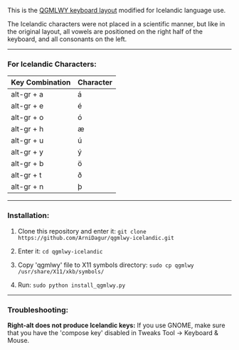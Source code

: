 This is the [QGMLWY keyboard layout](http://mkweb.bcgsc.ca/carpalx/) modified for Icelandic language use.

The Icelandic characters were not placed in a scientific manner, but like in the original layout, all vowels are positioned on the right half of the keyboard, and all consonants on the left.

---
### For Icelandic Characters:
| Key Combination | Character |
| --- | --- |
| alt-gr + a | á |
| alt-gr + e | é |
| alt-gr + o | ó |
| alt-gr + h | æ |
| alt-gr + u | ú |
| alt-gr + y | ý |
| alt-gr + b | ö |
| alt-gr + t | ð |
| alt-gr + n | þ |

---
### Installation:

1. Clone this repository and enter it: `git clone https://github.com/ArniDagur/qgmlwy-icelandic.git`

2. Enter it: `cd qgmlwy-icelandic`

3. Copy 'qgmlwy' file to X11 symbols directory: `sudo cp qgmlwy /usr/share/X11/xkb/symbols/`

4. Run: `sudo python install_qgmlwy.py`

---
### Troubleshooting:
**Right-alt does not produce Icelandic keys:** If you use GNOME, make sure that you have the 'compose key' disabled in Tweaks Tool -> Keyboard & Mouse.
